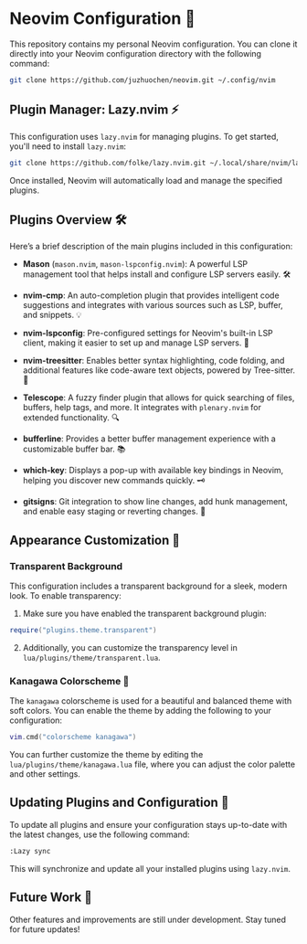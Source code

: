 # Neovim Configuration 🌌

This repository contains my personal Neovim configuration. You can clone it directly into your Neovim configuration directory with the following command:

```bash
git clone https://github.com/juzhuochen/neovim.git ~/.config/nvim
```

## Plugin Manager: Lazy.nvim ⚡

This configuration uses `lazy.nvim` for managing plugins. To get started, you'll need to install `lazy.nvim`:

```bash
git clone https://github.com/folke/lazy.nvim.git ~/.local/share/nvim/lazy/lazy.nvim
```

Once installed, Neovim will automatically load and manage the specified plugins.

## Plugins Overview 🛠️

Here’s a brief description of the main plugins included in this configuration:

- **Mason** (`mason.nvim`, `mason-lspconfig.nvim`): A powerful LSP management tool that helps install and configure LSP servers easily. 🛠️
  
- **nvim-cmp**: An auto-completion plugin that provides intelligent code suggestions and integrates with various sources such as LSP, buffer, and snippets. 💡

- **nvim-lspconfig**: Pre-configured settings for Neovim's built-in LSP client, making it easier to set up and manage LSP servers. 🔧

- **nvim-treesitter**: Enables better syntax highlighting, code folding, and additional features like code-aware text objects, powered by Tree-sitter. 🌳

- **Telescope**: A fuzzy finder plugin that allows for quick searching of files, buffers, help tags, and more. It integrates with `plenary.nvim` for extended functionality. 🔍

- **bufferline**: Provides a better buffer management experience with a customizable buffer bar. 📚

- **which-key**: Displays a pop-up with available key bindings in Neovim, helping you discover new commands quickly. 🗝️

- **gitsigns**: Git integration to show line changes, add hunk management, and enable easy staging or reverting changes. 🔄

## Appearance Customization 🎨

### Transparent Background

This configuration includes a transparent background for a sleek, modern look. To enable transparency:

1. Make sure you have enabled the transparent background plugin:

```lua
require("plugins.theme.transparent")
```

2. Additionally, you can customize the transparency level in `lua/plugins/theme/transparent.lua`.

### Kanagawa Colorscheme 🌈

The `kanagawa` colorscheme is used for a beautiful and balanced theme with soft colors. You can enable the theme by adding the following to your configuration:

```lua
vim.cmd("colorscheme kanagawa")
```

You can further customize the theme by editing the `lua/plugins/theme/kanagawa.lua` file, where you can adjust the color palette and other settings.

## Updating Plugins and Configuration 🔄

To update all plugins and ensure your configuration stays up-to-date with the latest changes, use the following command:

```bash
:Lazy sync
```

This will synchronize and update all your installed plugins using `lazy.nvim`.

## Future Work 🚀

Other features and improvements are still under development. Stay tuned for future updates!

